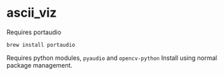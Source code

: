 # ascii_viz

Requires portaudio
```
brew install portaudio
```

Requires python modules, `pyaudio` and `opencv-python`
Install using normal package management.
